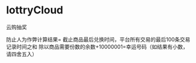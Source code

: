 # lottryCloud
云购抽奖


防止人为作弊计算结果=
  截止商品最后兑换时间，平台所有交易的最后100条交易记录时间之和  除以商品需要份数的余数+10000001=幸运号码（如结果有小数，请四舍五入）
